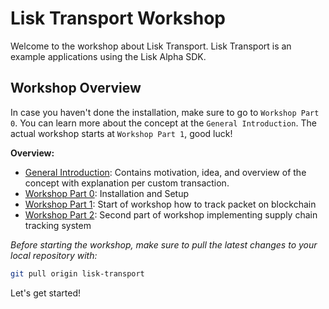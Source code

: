 # Lisk Transport Workshop

Welcome to the workshop about Lisk Transport.
Lisk Transport is an example applications using the Lisk Alpha SDK.

## Workshop Overview
In case you haven't done the installation, make sure to go to `Workshop Part 0`. 
You can learn more about the concept at the `General Introduction`. 
The actual workshop starts at `Workshop Part 1`, good luck!

**Overview:**

* [General Introduction](./Workshop.adoc): Contains motivation, idea, and overview of the concept with explanation per custom transaction.
* [Workshop Part 0](./Workshop1.adoc): Installation and Setup
* [Workshop Part 1](./Workshop2.adoc): Start of workshop how to track packet on blockchain
* [Workshop Part 2](./Workshop3.adoc): Second part of workshop implementing supply chain tracking system

_Before starting the workshop, make sure to pull the latest changes to your local repository with:_

```bash
git pull origin lisk-transport
```

Let's get started!